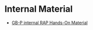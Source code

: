 # Internal Material

- [GB-P internal RAP Hands-On Material](https://bitbucket.org/erp-praktikum/rap-handson-travel-docs/src/main/part1/README.md)
